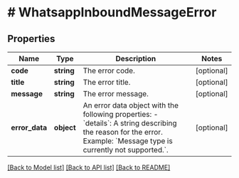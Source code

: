 # # WhatsappInboundMessageError

## Properties

Name | Type | Description | Notes
------------ | ------------- | ------------- | -------------
**code** | **string** | The error code. | [optional]
**title** | **string** | The error title. | [optional]
**message** | **string** | The error message. | [optional]
**error_data** | **object** | An error data object with the following properties: - &#x60;details&#x60;: A string describing the reason for the error. Example: &#x60;Message type is currently not supported.&#x60;. | [optional]

[[Back to Model list]](../../README.md#models) [[Back to API list]](../../README.md#endpoints) [[Back to README]](../../README.md)
